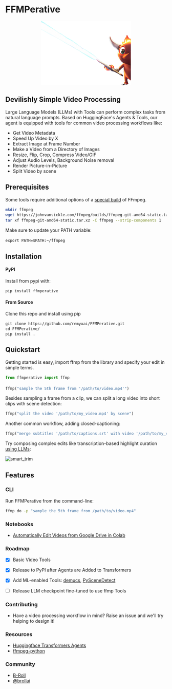 # FFMPerative
<p align="center">
  <img src="https://github.com/remyxai/FFMPerative/blob/main/assets/mascot.png" height=200px>
</p>

## Devilishly Simple Video Processing

Large Language Models (LLMs) with Tools can perform complex tasks from natural language prompts. Based on HuggingFace's Agents & Tools, our agent is equipped with tools for common video processing workflows like:

* Get Video Metadata
* Speed Up Video by X
* Extract Image at Frame Number
* Make a Video from a Directory of Images 
* Resize, Flip, Crop, Compress Video/GIF
* Adjust Audio Levels, Background Noise removal
* Render Picture-in-Picture
* Split Video by scene

## Prerequisites 

Some tools require additional options of a [special build](https://johnvansickle.com/ffmpeg/) of FFmpeg. 

```bash
mkdir ffmpeg
wget https://johnvansickle.com/ffmpeg/builds/ffmpeg-git-amd64-static.tar.xz
tar xf ffmpeg-git-amd64-static.tar.xz -C ffmpeg --strip-components 1
```

Make sure to update your PATH variable:

`export PATH=$PATH:~/ffmpeg`


## Installation

#### PyPI
Install from pypi with:
```
pip install ffmperative
```

#### From Source
Clone this repo and install using pip
```
git clone https://github.com/remyxai/FFMPerative.git 
cd FFMPerative/
pip install .
```

## Quickstart

Getting started is easy, import ffmp from the library and specify your edit in simple terms.

```python
from ffmperative import ffmp

ffmp("sample the 5th frame from '/path/to/video.mp4'")
```

Besides sampling a frame from a clip, we can split a long video into short clips with scene detection:

```python
ffmp("split the video '/path/to/my_video.mp4' by scene")
```

Another common workflow, adding closed-captioning:

```python
ffmp("merge subtitles '/path/to/captions.srt' with video '/path/to/my_video.mp4' calling it '/path/to/my_video_captioned.mp4'")
```

Try composing complex edits like transcription-based highlight curation [using LLMs](https://blog.remyx.ai/posts/data-processing-agents/):

![smart_trim](https://blog.remyx.ai/img/ffmperative-auto-edit-pipeline.png#center)

## Features

### CLI
Run FFMPerative from the command-line:
```bash
ffmp do -p "sample the 5th frame from /path/to/video.mp4"
```

### Notebooks

* [Automatically Edit Videos from Google Drive in Colab](https://colab.research.google.com/drive/149byzCNd17dAehVuWXkiFQ2mVe_icLCa?usp=sharing)

### Roadmap

- [x] Basic Video Tools
- [x] Release to PyPI after Agents are Added to Transformers
- [x] Add ML-enabled Tools: [demucs](https://github.com/facebookresearch/demucs), [PySceneDetect](https://github.com/Breakthrough/PySceneDetect) 
- [ ] Release LLM checkpoint fine-tuned to use ffmp Tools


### Contributing

* Have a video processing workflow in mind? Raise an issue and we'll try helping to design it!

### Resources
* [Huggingface Transformers Agents](https://huggingface.co/docs/transformers/transformers_agents)
* [ffmpeg-python](https://github.com/kkroening/ffmpeg-python/)

### Community

* [B-Roll](https://b-roll.ai/)
* [@brollai](https://twitter.com/brollai)

